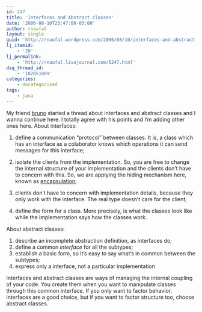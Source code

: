 ```yaml
---
id: 247
title: 'Interfaces and Abstract classes'
date: '2006-08-10T23:47:00-03:00'
author: rnaufal
layout: single
guid: 'http://rnaufal.wordpress.com/2006/08/10/interfaces-and-abstract-classes/'
lj_itemid:
    - '20'
lj_permalink:
    - 'http://rnaufal.livejournal.com/5247.html'
dsq_thread_id:
    - '102851009'
categories:
    - Uncategorized
tags:
    - java
---
```


My friend [bruno](http://bpfurtado.livejournal.com/23707.html) started a thread about interfaces and abstract classes and I wanna continue here. I totally agree with his points and I’m adding other ones here. About interfaces:

1. define a communication “protocol” between classes.
 It is, a class which has an interface as a colaborator knows which operations it can send messages for this interface;

3. isolate the clients from the implementation.
 So, you are free to change the internal structure of your implementation and the clients don’t have to concern with this. So, we are applying the hiding mechanism here, known as [encapsulation](http://en.wikipedia.org/wiki/Implementation_Hiding);

5. clients don’t have to concern with implementation details, because they only work with the interface. The real type doesn’t care for the client;
6. define the form for a class. More precisely, is what the classes look like while the implementation says how the classes work.

About abstract classes:

1. describe an incomplete abstraction definition, as interfaces do;
2. define a common *interface* for all the subtypes;
3. establish a basic form, so it’s easy to say what’s in common between the subtypes;
4. express only a interface, not a particular implementation

Interfaces and abstract classes are ways of managing the internal coupling of your code. You create them when you want to manipulate classes through this common interface. If you only want to factor behavior, interfaces are a good choice, but if you want to factor structure too, choose abstract classes.